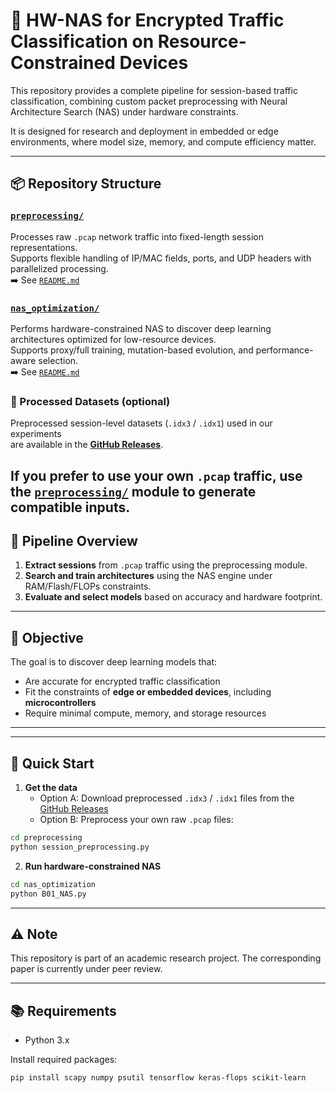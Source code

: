 # 🔐 HW-NAS for Encrypted Traffic Classification on Resource-Constrained Devices

This repository provides a complete pipeline for session-based traffic classification, combining custom packet preprocessing with Neural Architecture Search (NAS) under hardware constraints.

It is designed for research and deployment in embedded or edge environments, where model size, memory, and compute efficiency matter.

---

## 📦 Repository Structure

### [`preprocessing/`](./preprocessing/)
Processes raw `.pcap` network traffic into fixed-length session representations.  
Supports flexible handling of IP/MAC fields, ports, and UDP headers with parallelized processing.  
➡️ See [`README.md`](./preprocessing/)

### [`nas_optimization/`](./nas_optimization/)
Performs hardware-constrained NAS to discover deep learning architectures optimized for low-resource devices.  
Supports proxy/full training, mutation-based evolution, and performance-aware selection.  
➡️ See [`README.md`](./nas_optimization/)

### 📁 Processed Datasets (optional)
Preprocessed session-level datasets (`.idx3` / `.idx1`) used in our experiments  
are available in the [**GitHub Releases**](https://github.com/SEAlab-unige/ProtectIT_Unige/releases).

If you prefer to use your own `.pcap` traffic, use the [`preprocessing/`](./preprocessing/) module to generate compatible inputs.
---

## 🧠 Pipeline Overview

1. **Extract sessions** from `.pcap` traffic using the preprocessing module.
2. **Search and train architectures** using the NAS engine under RAM/Flash/FLOPs constraints.
3. **Evaluate and select models** based on accuracy and hardware footprint.

---

## 🎯 Objective

The goal is to discover deep learning models that:
- Are accurate for encrypted traffic classification
- Fit the constraints of **edge or embedded devices**, including **microcontrollers**
- Require minimal compute, memory, and storage resources

---

---

## 🚀 Quick Start

1. **Get the data**  
   - Option A: Download preprocessed `.idx3` / `.idx1` files from the  
     [GitHub Releases](https://github.com/SEAlab-unige/ProtectIT_Unige/releases)  
   - Option B: Preprocess your own raw `.pcap` files:

```bash
cd preprocessing
python session_preprocessing.py
```

2. **Run hardware-constrained NAS**

```bash
cd nas_optimization
python B01_NAS.py
```

---

## ⚠️ Note

This repository is part of an academic research project. The corresponding paper is currently under peer review.  

---

## 📚 Requirements

- Python 3.x

Install required packages:
```bash
pip install scapy numpy psutil tensorflow keras-flops scikit-learn
```
